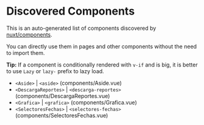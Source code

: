 # Discovered Components

This is an auto-generated list of components discovered by [nuxt/components](https://github.com/nuxt/components).

You can directly use them in pages and other components without the need to import them.

**Tip:** If a component is conditionally rendered with `v-if` and is big, it is better to use `Lazy` or `lazy-` prefix to lazy load.

- `<Aside>` | `<aside>` (components/Aside.vue)
- `<DescargaReportes>` | `<descarga-reportes>` (components/DescargaReportes.vue)
- `<Grafica>` | `<grafica>` (components/Grafica.vue)
- `<SelectoresFechas>` | `<selectores-fechas>` (components/SelectoresFechas.vue)

